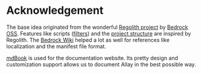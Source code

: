 # Acknowledgement

The base idea originated from the wonderful
[Regolith project](https://bedrock-oss.github.io/regolith/) by
[Bedrock OSS](https://github.com/Bedrock-OSS). Features like scripts
([filters](https://bedrock-oss.github.io/regolith/guide/filters)) and the
[project structure](https://github.com/Bedrock-OSS/project-config-standard) are
inspired by Regolith. The [Bedrock Wiki](https://wiki.bedrock.dev/) helped a lot as
well for references like localization and the manifest file format.

[mdBook](https://rust-lang.github.io/mdBook/) is used for the documentation website.
Its pretty design and customization support allows us to document Allay in the best
possible way.


